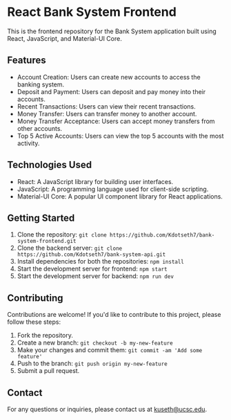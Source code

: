 # React Bank System Frontend

This is the frontend repository for the Bank System application built using React, JavaScript, and Material-UI Core.

## Features

- Account Creation: Users can create new accounts to access the banking system.
- Deposit and Payment: Users can deposit and pay money into their accounts.
- Recent Transactions: Users can view their recent transactions.
- Money Transfer: Users can transfer money to another account.
- Money Transfer Acceptance: Users can accept money transfers from other accounts.
- Top 5 Active Accounts: Users can view the top 5 accounts with the most activity.

## Technologies Used

- React: A JavaScript library for building user interfaces.
- JavaScript: A programming language used for client-side scripting.
- Material-UI Core: A popular UI component library for React applications.

## Getting Started

1. Clone the repository: `git clone https://github.com/Kdotseth7/bank-system-frontend.git`
2. Clone the backend server: `git clone https://github.com/Kdotseth7/bank-system-api.git`
3. Install dependencies for both the repositories: `npm install`
4. Start the development server for frontend: `npm start`
5. Start the development server for backend: `npm run dev`

## Contributing

Contributions are welcome! If you'd like to contribute to this project, please follow these steps:

1. Fork the repository.
2. Create a new branch: `git checkout -b my-new-feature`
3. Make your changes and commit them: `git commit -am 'Add some feature'`
4. Push to the branch: `git push origin my-new-feature`
5. Submit a pull request.

## Contact

For any questions or inquiries, please contact us at [kuseth@ucsc.edu](mailto:kuseth@ucsc.edu).
